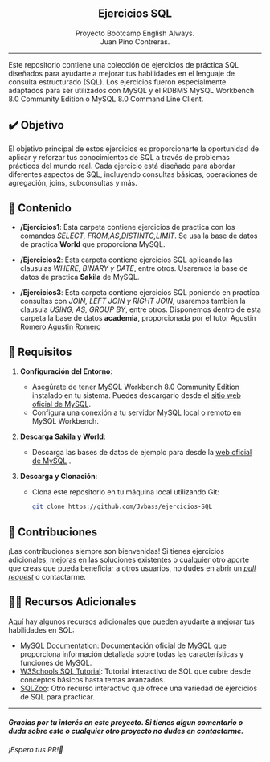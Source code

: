 <div align="center">
  <br>
    <h2><strong>Ejercicios SQL</strong> </br>  </h2>
    <span>Proyecto Bootcamp English Always.</span><br>
    <span>Juan Pino Contreras.</span>
</div>

****

Este repositorio contiene una colección de ejercicios de práctica SQL diseñados para ayudarte a mejorar tus habilidades en el lenguaje de consulta estructurado (SQL). Los ejercicios fueron especialmente adaptados para ser utilizados con MySQL y el RDBMS MySQL Workbench 8.0 Community Edition o MySQL 8.0 Command Line Client.

## ✔️ Objetivo
El objetivo principal de estos ejercicios es proporcionarte la oportunidad de aplicar y reforzar tus conocimientos de SQL a través de problemas prácticos del mundo real. Cada ejercicio está diseñado para abordar diferentes aspectos de SQL, incluyendo consultas básicas, operaciones de agregación, joins, subconsultas y más.

## 📃 Contenido

- **/Ejercicios1**: Esta carpeta contiene ejercicios de practica con los comandos _SELECT, FROM,AS,DISTINTC,LIMIT_. Se usa la base de datos de practica **World** que proporciona MySQL.

- **/Ejercicios2**: Esta carpeta contiene ejercicios SQL aplicando las clausulas _WHERE, BINARY y DATE_, entre otros. Usaremos la base de datos de practica **Sakila** de MySQL.

- **/Ejercicios3**: Esta carpeta contiene ejercicios SQL poniendo en practica consultas con _JOIN, LEFT JOIN y RIGHT JOIN_, usaremos tambien la clausula _USING, AS, GROUP BY_, entre otros. Disponemos dentro de esta carpeta la base de datos **academia**, proporcionada por el tutor Agustin Romero [Agustin Romero](https://github.com/agusCode88)


## 🔩 Requisitos

1. **Configuración del Entorno**:
   - Asegúrate de tener MySQL Workbench 8.0 Community Edition instalado en tu sistema. Puedes descargarlo desde el [sitio web oficial de MySQL](https://www.mysql.com/).
   - Configura una conexión a tu servidor MySQL local o remoto en MySQL Workbench.
2. **Descarga Sakila y World**:
   - Descarga las bases de datos de ejemplo para desde la [web oficial de MySQL](https://dev.mysql.com/doc/index-other.html) .

3. **Descarga y Clonación**:
   - Clona este repositorio en tu máquina local utilizando Git:
     ```bash
     git clone https://github.com/Jvbass/ejercicios-SQL
     ```


## 🤝 Contribuciones

¡Las contribuciones siempre son bienvenidas! Si tienes ejercicios adicionales, mejoras en las soluciones existentes o cualquier otro aporte que creas que pueda beneficiar a otros usuarios, no dudes en abrir un [_pull request_](https://github.com/Jvbass/ejercicios-SQL/pulls) o contactarme.

## 🧑‍🏫 Recursos Adicionales

Aquí hay algunos recursos adicionales que pueden ayudarte a mejorar tus habilidades en SQL:
- [MySQL Documentation](https://dev.mysql.com/doc/): Documentación oficial de MySQL que proporciona información detallada sobre todas las características y funciones de MySQL.
- [W3Schools SQL Tutorial](https://www.w3schools.com/sql/): Tutorial interactivo de SQL que cubre desde conceptos básicos hasta temas avanzados.
- [SQLZoo](https://sqlzoo.net/): Otro recurso interactivo que ofrece una variedad de ejercicios de SQL para practicar.

****
#### _Gracias por tu interés en este proyecto. Si tienes algun comentario o duda sobre este o cualquier otro proyecto no dudes en contactarme._
###### ¡Espero tus _PR_!👋
